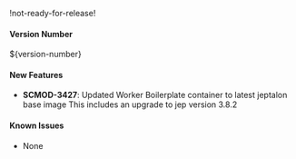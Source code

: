 !not-ready-for-release!

#### Version Number
${version-number}

#### New Features
- **SCMOD-3427**: Updated Worker Boilerplate container to latest jeptalon base image
  This includes an upgrade to jep version 3.8.2

#### Known Issues
- None
